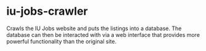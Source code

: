 # iu-jobs-crawler
Crawls the IU Jobs website and puts the listings into a database. The database can then be interacted with via a web interface that provides more powerful functionality than the original site.
